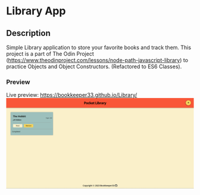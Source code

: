 # Library App

## Description

Simple Library application to store your favorite books and track them.
This project is a part of The Odin Project (https://www.theodinproject.com/lessons/node-path-javascript-library) to practice Objects and Object Constructors.
(Refactored to ES6 Classes).

### Preview  
Live preview: https://bookkeeper33.github.io/Library/  
![Project preview](image.png)
